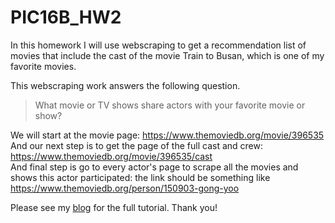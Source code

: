 # PIC16B_HW2
In this homework I will use webscraping to get a recommendation list of movies that include the cast of the movie Train to Busan, which is one of my favorite movies.

This webscraping work answers the following question.

> What movie or TV shows share actors with your favorite movie or show?

We will start at the movie page: <https://www.themoviedb.org/movie/396535> <br> 
And our next step is to get the page of the full cast and crew: <https://www.themoviedb.org/movie/396535/cast> <br> 
And final step is go to every actor's page to scrape all the movies and shows this actor participated: the link should be something like <https://www.themoviedb.org/person/150903-gong-yoo>


Please see my [blog](https://yshi91.quarto.pub/blog/posts/HW2/hw2.html) for the full tutorial. Thank you!
